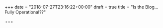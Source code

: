 +++
date = "2018-07-27T23:16:22+00:00"
draft = true
title = "Is the Blog... Fully Operational??"

+++
